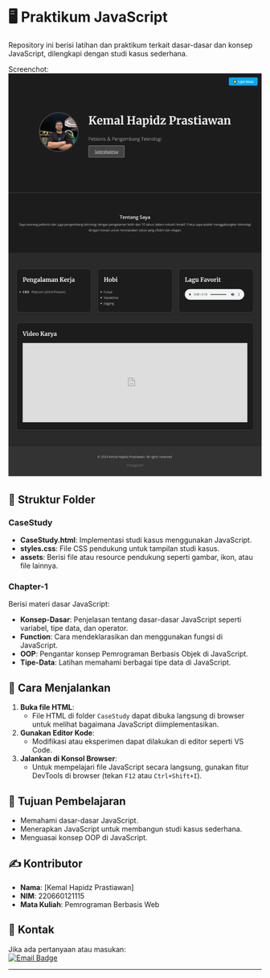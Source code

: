 # 🖥️ Praktikum JavaScript  
Repository ini berisi latihan dan praktikum terkait dasar-dasar dan konsep JavaScript, dilengkapi dengan studi kasus sederhana.  

Screenchot:
![alt text](<../Hasil Web Portofolio/DarkMode.png>)

## 📂 Struktur Folder  
### **CaseStudy**  
- **CaseStudy.html**: Implementasi studi kasus menggunakan JavaScript.  
- **styles.css**: File CSS pendukung untuk tampilan studi kasus.  
- **assets**: Berisi file atau resource pendukung seperti gambar, ikon, atau file lainnya.  

### **Chapter-1**  
Berisi materi dasar JavaScript:  
- **Konsep-Dasar**: Penjelasan tentang dasar-dasar JavaScript seperti variabel, tipe data, dan operator.  
- **Function**: Cara mendeklarasikan dan menggunakan fungsi di JavaScript.  
- **OOP**: Pengantar konsep Pemrograman Berbasis Objek di JavaScript.  
- **Tipe-Data**: Latihan memahami berbagai tipe data di JavaScript.

## 🚀 Cara Menjalankan  
1. **Buka file HTML**:
   - File HTML di folder `CaseStudy` dapat dibuka langsung di browser untuk melihat bagaimana JavaScript diimplementasikan.
2. **Gunakan Editor Kode**:
   - Modifikasi atau eksperimen dapat dilakukan di editor seperti VS Code.
3. **Jalankan di Konsol Browser**:
   - Untuk mempelajari file JavaScript secara langsung, gunakan fitur DevTools di browser (tekan `F12` atau `Ctrl+Shift+I`).

## 🎯 Tujuan Pembelajaran  
- Memahami dasar-dasar JavaScript.  
- Menerapkan JavaScript untuk membangun studi kasus sederhana.  
- Menguasai konsep OOP di JavaScript.

## ✍️ Kontributor  
- **Nama**: [Kemal Hapidz Prastiawan]  
- **NIM**: 220660121115  
- **Mata Kuliah**: Pemrograman Berbasis Web  

## 📧 Kontak  
Jika ada pertanyaan atau masukan:  
[![Email Badge](https://img.shields.io/badge/Email-D14836?style=for-the-badge&logo=gmail&logoColor=white)](mailto:dundunidul@gmail.com)

---